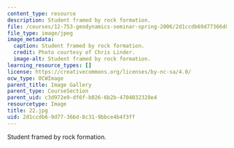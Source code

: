 ```yaml
---
content_type: resource
description: Student framed by rock formation.
file: /courses/12-753-geodynamics-seminar-spring-2006/2d1ccdb69d77366d8c319bbce4b4f3ff_22.jpg
file_type: image/jpeg
image_metadata:
  caption: Student framed by rock formation.
  credit: Photo courtesy of Chris Linder.
  image-alt: Student framed by rock formation.
learning_resource_types: []
license: https://creativecommons.org/licenses/by-nc-sa/4.0/
ocw_type: OCWImage
parent_title: Image Gallery
parent_type: CourseSection
parent_uid: c3d972e9-df6f-b026-6b2b-4704032328e4
resourcetype: Image
title: 22.jpg
uid: 2d1ccdb6-9d77-366d-8c31-9bbce4b4f3ff
---
```

Student framed by rock formation.